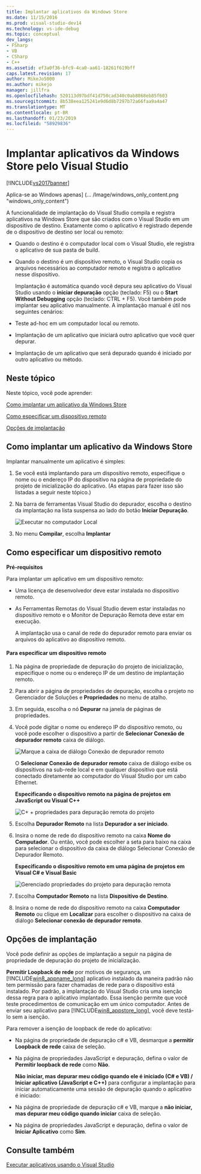 ```yaml
---
title: Implantar aplicativos da Windows Store
ms.date: 11/15/2016
ms.prod: visual-studio-dev14
ms.technology: vs-ide-debug
ms.topic: conceptual
dev_langs:
- FSharp
- VB
- CSharp
- C++
ms.assetid: ef3a0f36-bfc9-4ca0-aa61-18261f619bff
caps.latest.revision: 17
author: MikeJo5000
ms.author: mikejo
manager: jillfra
ms.openlocfilehash: 520113d97bdf41d750cad340c0ab8868eb85f603
ms.sourcegitcommit: 8b538eea125241e9d6d8b7297b72a66faa9a4a47
ms.translationtype: MT
ms.contentlocale: pt-BR
ms.lasthandoff: 01/23/2019
ms.locfileid: "58929836"
---
```

# <a name="deploy-windows-store-apps-from-visual-studio"></a>Implantar aplicativos da Windows Store pelo Visual Studio
[!INCLUDE[vs2017banner](../includes/vs2017banner.md)]

Aplica-se ao Windows apenas] (... /Image/windows_only_content.png "windows_only_content")

 A funcionalidade de implantação do Visual Studio compila e registra aplicativos na Windows Store que são criados com o Visual Studio em um dispositivo de destino. Exatamente como o aplicativo é registrado depende de o dispositivo de destino ser local ou remoto:

- Quando o destino é o computador local com o Visual Studio, ele registra o aplicativo de sua pasta de build.

- Quando o destino é um dispositivo remoto, o Visual Studio copia os arquivos necessários ao computador remoto e registra o aplicativo nesse dispositivo.

  Implantação é automática quando você depura seu aplicativo do Visual Studio usando o **iniciar depuração** opção (teclado: F5) ou o **Start Without Debugging** opção (teclado: CTRL + F5). Você também pode implantar seu aplicativo manualmente. A implantação manual é útil nos seguintes cenários:

- Teste ad-hoc em um computador local ou remoto.

- Implantação de um aplicativo que iniciará outro aplicativo que você quer depurar.

- Implantação de um aplicativo que será depurado quando é iniciado por outro aplicativo ou método.

##  <a name="BKMK_In_this_topic"></a> Neste tópico
 Neste tópico, você pode aprender:

 [Como implantar um aplicativo da Windows Store](#BKMK_How_to_deploy_a_Windows_Store_app)

 [Como especificar um dispositivo remoto](#BKMK_How_to_specify_a_remote_device)

 [Opções de implantação](#BKMK_Deployment_options)

##  <a name="BKMK_How_to_deploy_a_Windows_Store_app"></a> Como implantar um aplicativo da Windows Store
 Implantar manualmente um aplicativo é simples:

1.  Se você está implantando para um dispositivo remoto, especifique o nome ou o endereço IP do dispositivo na página de propriedade do projeto de inicialização do aplicativo. (As etapas para fazer isso são listadas a seguir neste tópico.)

2.  Na barra de ferramentas Visual Studio do depurador, escolha o destino da implantação na lista suspensa ao lado do botão **Iniciar Depuração**.

     ![Executar no computador Local](../debugger/media/vsrun-f5-local.png "VSRUN_F5_Local")

3.  No menu **Compilar**, escolha **Implantar**

##  <a name="BKMK_How_to_specify_a_remote_device"></a> Como especificar um dispositivo remoto
 **Pré-requisitos**

 Para implantar um aplicativo em um dispositivo remoto:

-   Uma licença de desenvolvedor deve estar instalada no dispositivo remoto.

-   As Ferramentas Remotas do Visual Studio devem estar instaladas no dispositivo remoto e o Monitor de Depuração Remota deve estar em execução.

     A implantação usa o canal de rede do depurador remoto para enviar os arquivos do aplicativo ao dispositivo remoto.

#### <a name="to-specify-a-remote-device"></a>Para especificar um dispositivo remoto

1. Na página de propriedade de depuração do projeto de inicialização, especifique o nome ou o endereço IP de um destino de implantação remoto.

2. Para abrir a página de propriedades de depuração, escolha o projeto no Gerenciador de Soluções e **Propriedades** no menu de atalho.

3. Em seguida, escolha o nó **Depurar** na janela de páginas de propriedades.

4. Você pode digitar o nome ou endereço IP do dispositivo remoto, ou você pode escolher o dispositivo a partir de **Selecionar Conexão de depurador remoto** caixa de diálogo.

    ![Marque a caixa de diálogo Conexão de depurador remoto](../debugger/media/vsrun-selectremotedebuggerdlg.png "VSRUN_SelectRemoteDebuggerDlg")

    O **Selecionar Conexão de depurador remoto** caixa de diálogo exibe os dispositivos na sub-rede local e em qualquer dispositivo que está conectado diretamente ao computador do Visual Studio por um cabo Ethernet.

   **Especificando o dispositivo remoto na página de projetos em JavaScript ou Visual C++**

   ![C&#43; &#43; propriedades para depuração remota do projeto](../debugger/media/vsrun-cpp-projprop-remote.png "VSRUN_CPP_ProjProp_Remote")

5. Escolha **Depurador Remoto** na lista **Depurador a ser iniciado**.

6. Insira o nome de rede do dispositivo remoto na caixa **Nome do Computador**. Ou então, você pode escolher a seta para baixo na caixa para selecionar o dispositivo da caixa de diálogo Selecionar Conexão de Depurador Remoto.

   **Especificando o dispositivo remoto em uma página de projetos em Visual C# e Visual Basic**

   ![Gerenciado propriedades do projeto para depuração remota](../debugger/media/vsrun-managed-projprop-remote.png "VSRUN_Managed_ProjProp_Remote")

7. Escolha **Computador Remoto** na lista **Dispositivo de Destino**.

8. Insira o nome de rede do dispositivo remoto na caixa **Computador Remoto** ou clique em **Localizar** para escolher o dispositivo na caixa de diálogo **Selecionar conexão de depurador remoto**.

##  <a name="BKMK_Deployment_options"></a> Opções de implantação
 Você pode definir as opções de implantação a seguir na página de propriedade de depuração do projeto de inicialização.

 **Permitir Loopback de rede** por motivos de segurança, um [!INCLUDE[win8_appname_long](../includes/win8-appname-long-md.md)] aplicativo instalado da maneira padrão não tem permissão para fazer chamadas de rede para o dispositivo está instalado. Por padrão, a implantação do Visual Studio cria uma isenção dessa regra para o aplicativo implantado. Essa isenção permite que você teste procedimentos de comunicação em um único computador. Antes de enviar seu aplicativo para [!INCLUDE[win8_appstore_long](../includes/win8-appstore-long-md.md)], você deve testá-lo sem a isenção.

 Para remover a isenção de loopback de rede do aplicativo:

- Na página de propriedade de depuração c# e VB, desmarque a **permitir Loopback de rede** caixa de seleção.

- Na página de propriedades JavaScript e depuração, defina o valor de **Permitir loopback de rede** como **Não**.

  **Não iniciar, mas depurar meu código quando ele é iniciado (C# e VB) / Iniciar aplicativo (JavaScript e C++)** para configurar a implantação para iniciar automaticamente uma sessão de depuração quando o aplicativo é iniciado:

- Na página de propriedade de depuração c# e VB, marque a **não iniciar, mas depurar meu código quando iniciar** caixa de seleção.

- Na página de propriedades JavaScript e depuração, defina o valor de **Iniciar Aplicativo** como **Sim**.

## <a name="see-also"></a>Consulte também
 [Executar aplicativos usando o Visual Studio](../debugger/run-store-apps-from-visual-studio.md)
